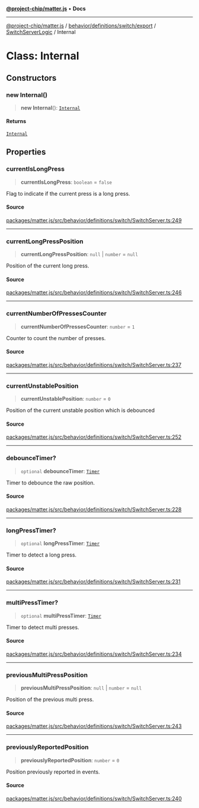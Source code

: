 [**@project-chip/matter.js**](../../../../../../../README.md) • **Docs**

***

[@project-chip/matter.js](../../../../../../../modules.md) / [behavior/definitions/switch/export](../../../README.md) / [SwitchServerLogic](../README.md) / Internal

# Class: Internal

## Constructors

### new Internal()

> **new Internal**(): [`Internal`](Internal.md)

#### Returns

[`Internal`](Internal.md)

## Properties

### currentIsLongPress

> **currentIsLongPress**: `boolean` = `false`

Flag to indicate if the current press is a long press.

#### Source

[packages/matter.js/src/behavior/definitions/switch/SwitchServer.ts:249](https://github.com/project-chip/matter.js/blob/7a8cbb56b87d4ccf34bec5a9a95ab40a1711324f/packages/matter.js/src/behavior/definitions/switch/SwitchServer.ts#L249)

***

### currentLongPressPosition

> **currentLongPressPosition**: `null` \| `number` = `null`

Position of the current long press.

#### Source

[packages/matter.js/src/behavior/definitions/switch/SwitchServer.ts:246](https://github.com/project-chip/matter.js/blob/7a8cbb56b87d4ccf34bec5a9a95ab40a1711324f/packages/matter.js/src/behavior/definitions/switch/SwitchServer.ts#L246)

***

### currentNumberOfPressesCounter

> **currentNumberOfPressesCounter**: `number` = `1`

Counter to count the number of presses.

#### Source

[packages/matter.js/src/behavior/definitions/switch/SwitchServer.ts:237](https://github.com/project-chip/matter.js/blob/7a8cbb56b87d4ccf34bec5a9a95ab40a1711324f/packages/matter.js/src/behavior/definitions/switch/SwitchServer.ts#L237)

***

### currentUnstablePosition

> **currentUnstablePosition**: `number` = `0`

Position of the current unstable position which is debounced

#### Source

[packages/matter.js/src/behavior/definitions/switch/SwitchServer.ts:252](https://github.com/project-chip/matter.js/blob/7a8cbb56b87d4ccf34bec5a9a95ab40a1711324f/packages/matter.js/src/behavior/definitions/switch/SwitchServer.ts#L252)

***

### debounceTimer?

> `optional` **debounceTimer**: [`Timer`](../../../../../../../time/export/interfaces/Timer.md)

Timer to debounce the raw position.

#### Source

[packages/matter.js/src/behavior/definitions/switch/SwitchServer.ts:228](https://github.com/project-chip/matter.js/blob/7a8cbb56b87d4ccf34bec5a9a95ab40a1711324f/packages/matter.js/src/behavior/definitions/switch/SwitchServer.ts#L228)

***

### longPressTimer?

> `optional` **longPressTimer**: [`Timer`](../../../../../../../time/export/interfaces/Timer.md)

Timer to detect a long press.

#### Source

[packages/matter.js/src/behavior/definitions/switch/SwitchServer.ts:231](https://github.com/project-chip/matter.js/blob/7a8cbb56b87d4ccf34bec5a9a95ab40a1711324f/packages/matter.js/src/behavior/definitions/switch/SwitchServer.ts#L231)

***

### multiPressTimer?

> `optional` **multiPressTimer**: [`Timer`](../../../../../../../time/export/interfaces/Timer.md)

Timer to detect multi presses.

#### Source

[packages/matter.js/src/behavior/definitions/switch/SwitchServer.ts:234](https://github.com/project-chip/matter.js/blob/7a8cbb56b87d4ccf34bec5a9a95ab40a1711324f/packages/matter.js/src/behavior/definitions/switch/SwitchServer.ts#L234)

***

### previousMultiPressPosition

> **previousMultiPressPosition**: `null` \| `number` = `null`

Position of the previous multi press.

#### Source

[packages/matter.js/src/behavior/definitions/switch/SwitchServer.ts:243](https://github.com/project-chip/matter.js/blob/7a8cbb56b87d4ccf34bec5a9a95ab40a1711324f/packages/matter.js/src/behavior/definitions/switch/SwitchServer.ts#L243)

***

### previouslyReportedPosition

> **previouslyReportedPosition**: `number` = `0`

Position previously reported in events.

#### Source

[packages/matter.js/src/behavior/definitions/switch/SwitchServer.ts:240](https://github.com/project-chip/matter.js/blob/7a8cbb56b87d4ccf34bec5a9a95ab40a1711324f/packages/matter.js/src/behavior/definitions/switch/SwitchServer.ts#L240)
